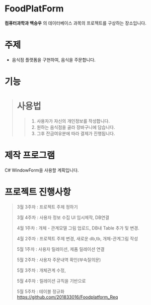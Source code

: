 # FoodPlatForm
__컴퓨터과학과 백승우__ 의 데이터베이스 과목의 프로젝트를 구상하는 장소입니다.

# 주제
* 음식점 플랫폼을 구현하여, 음식을 주문합니다.

# 기능
> # 사용법
>  >1. 사용자가 자신의 개인정보를 작성합니다.
>  >2. 원하는 음식점을 골라 장바구니에 담습니다.
>  >3. 그후 잔금여유분에 따라 결제가 진행됩니다.

# 제작 프로그램
C# WindowForm을 사용할 계획입니다.

# 프로젝트 진행사항

> 3월 3주차 : 프로젝트 주제 정하기
> 
> 3월 4주차 : 사용자 정보 수집 UI 임시제작, DB연결
>
> 4월 1주차 : 개체 - 관계모델 그림 업로드, DB내 Table 추가 및 변경.
>
> 4월 2주차 : 프로젝트 주제 변경, 새로운 db,tb, 개체-관계그림 작성
>
> 5월 1주차 : 사용자 릴레이션, 제품 릴레이션 연결
>
> 5월 2주차 : 사용자 주문내역 확인(부속질의문)
>
> 5월 3주차 : 개체관계 수정, 
>
> 5월 4주차 : 릴레이션 규칙을 기반으로 
>
> 5월 5주차 : 테이블 정규화
>  https://github.com/201833016/Foodplatform_Req
